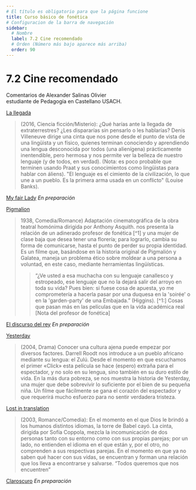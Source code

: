 ```yaml
---
# El título es obligatorio para que la página funcione
title: Curso básico de fonética
# Configuracion de la barra de navegación
sidebar:
  # Nombre
  label: 7.2 Cine recomendado
  # Orden (Número más bajo aparece más arriba)
  order: 90
---
```

# 7.2 Cine recomendado

Comentarios de Alexander Salinas Olivier<br>
estudiante de Pedagogía en Castellano USACH.

[La llegada](https://www.filmaffinity.com/cl/film420650.html) 

> (2016, Ciencia ficción/Misterio):
> ¿Qué harías ante la llegada de extraterrestres? ¿Les dispararías sin pensarlo o les hablarías?
> Denis Villeneuve dirige una cinta que nos pone desde el punto de vista de una lingüista y un físico, quienes terminan conociendo y
 aprendiendo una lengua desconocida por todos (una alienígena) prácticamente inentendible, pero hermosa y nos permite ver la belleza de nuestro lenguaje (y de todos, en verdad).
> (Nota: es poco probable que terminen usando Praat y sus conocimientos como lingüistas para hablar con áliens).
> "El lenguaje es el cimiento de la civilización, lo que une a un pueblo. Es la primera arma usada en un conflicto" (Louise Banks).

[My fair Lady](https://www.filmaffinity.com/cl/film317417.html)
*En preparación*

[Pigmalion](https://youtu.be/LpbFN4hiISY?si=jvwnT5sbS8qv5KGE)

> 1938, Comedia/Romance)
> Adaptación cinematográfica de la obra teatral homónima dirigida por Anthony Asquith. nos presenta la relación de un adinerado profesor de fonética [^1] y una mujer de clase baja que desea tener una florería; para lograrlo, cambia su forma de comunicarse, hasta el punto de perder su propia identidad.
> Es un filme que, basándose en la historia original de Pigmalión y Galatea, maneja un problema ético sobre moldear a una persona a voluntad, en este caso, mediante herramientas lingüísticas.
>> “¿Ve usted a esa muchacha con su lenguaje canallesco y estropeado, ese lenguaje que no la dejará salir del arroyo en toda su vida? Pues bien: si fuese cosa de apuesta, yo me comprometería a hacerla pasar por una duquesa en la 'soirée' o en la 'garden-party' de una Embajada.”
>> (Higgins).
[^1:] Cosas que pasan más en las películas que en la vida académica real [Nota del profesor de fonética]

[El discurso del rey](https://www.filmaffinity.com/cl/film968462.html)
*En preparación*


[Yesterday](https://www.filmaffinity.com/cl/film476862.html)

> (2004, Drama)
> Conocer una cultura ajena puede empezar por diversos factores. Darrell Roodt nos introduce a un pueblo africano mediante su lengua: el Zulú. Desde el momento en que escuchamos el primer «Click» esta película se hace (espero) extraña para el espectador, y no solo en su lengua, sino también en su duro estilo de vida. 
> En la más dura pobreza, se nos muestra la historia de Yesterday, una mujer que debe sobrevivir lo suficiente por el bien de su pequeña niña. Un filme que fácilmente se gana el corazón del espectador y que requerirá mucho esfuerzo para no sentir verdadera tristeza.



[Lost in translation](https://www.filmaffinity.com/cl/film587836.html)

> (2003, Romance/Comedia):
> En el momento en el que Dios le brindó a los humanos distintos idiomas, la torre de Babel cayó.
> La cinta, dirigida por Sofía Coppola, mezcla la incomunicación de dos personas tanto con su entorno como con sus propias parejas; por un  lado, no entienden el idioma en el que están y, por el otro, no comprenden a sus respectivas parejas. En el momento en que ya no saben qué hacer con sus vidas, se encuentran y forman una relación que los lleva a encontrarse y salvarse.
> “Todos queremos que nos encuentren”

[Claroscuro](https://periodicoirreverentes.org/2017/07/03/claroscuro/)
*En preparación*
